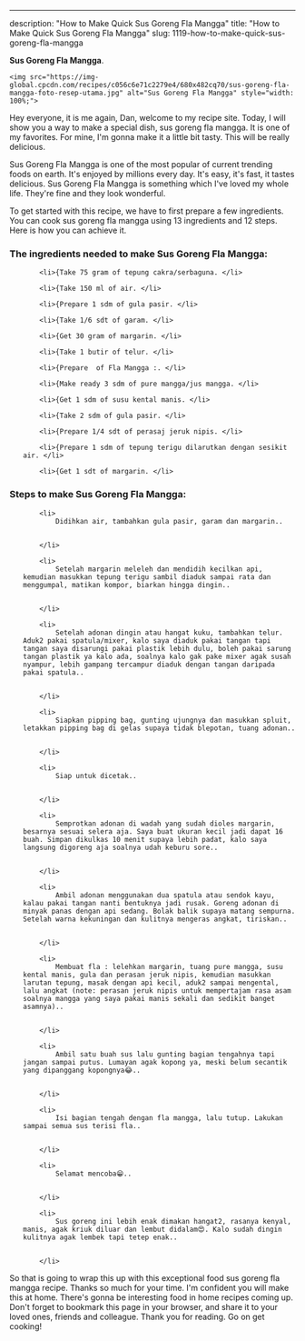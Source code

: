 ---
description: "How to Make Quick Sus Goreng Fla Mangga"
title: "How to Make Quick Sus Goreng Fla Mangga"
slug: 1119-how-to-make-quick-sus-goreng-fla-mangga

<p>
	<strong>Sus Goreng Fla Mangga</strong>. 
	
</p>
<p>
	
	<img src="https://img-global.cpcdn.com/recipes/c056c6e71c2279e4/680x482cq70/sus-goreng-fla-mangga-foto-resep-utama.jpg" alt="Sus Goreng Fla Mangga" style="width: 100%;">
	
	
</p>
<p>
	Hey everyone, it is me again, Dan, welcome to my recipe site. Today, I will show you a way to make a special dish, sus goreng fla mangga. It is one of my favorites. For mine, I'm gonna make it a little bit tasty. This will be really delicious.
</p>
	
<p>
	
</p>
<p>
	Sus Goreng Fla Mangga is one of the most popular of current trending foods on earth. It's enjoyed by millions every day. It's easy, it's fast, it tastes delicious. Sus Goreng Fla Mangga is something which I've loved my whole life. They're fine and they look wonderful.
</p>

<p>
To get started with this recipe, we have to first prepare a few ingredients. You can cook sus goreng fla mangga using 13 ingredients and 12 steps. Here is how you can achieve it.
</p>

<h3>The ingredients needed to make Sus Goreng Fla Mangga:</h3>

<ol>
	
		<li>{Take 75 gram of tepung cakra/serbaguna. </li>
	
		<li>{Take 150 ml of air. </li>
	
		<li>{Prepare 1 sdm of gula pasir. </li>
	
		<li>{Take 1/6 sdt of garam. </li>
	
		<li>{Get 30 gram of margarin. </li>
	
		<li>{Take 1 butir of telur. </li>
	
		<li>{Prepare  of Fla Mangga :. </li>
	
		<li>{Make ready 3 sdm of pure mangga/jus mangga. </li>
	
		<li>{Get 1 sdm of susu kental manis. </li>
	
		<li>{Take 2 sdm of gula pasir. </li>
	
		<li>{Prepare 1/4 sdt of perasaj jeruk nipis. </li>
	
		<li>{Prepare 1 sdm of tepung terigu dilarutkan dengan sesikit air. </li>
	
		<li>{Get 1 sdt of margarin. </li>
	
</ol>
<p>
	
</p>

<h3>Steps to make Sus Goreng Fla Mangga:</h3>

<ol>
	
		<li>
			Didihkan air, tambahkan gula pasir, garam dan margarin..
			
			
		</li>
	
		<li>
			Setelah margarin meleleh dan mendidih kecilkan api, kemudian masukkan tepung terigu sambil diaduk sampai rata dan menggumpal, matikan kompor, biarkan hingga dingin..
			
			
		</li>
	
		<li>
			Setelah adonan dingin atau hangat kuku, tambahkan telur. Aduk2 pakai spatula/mixer, kalo saya diaduk pakai tangan tapi tangan saya disarungi pakai plastik lebih dulu, boleh pakai sarung tangan plastik ya kalo ada, soalnya kalo gak pake mixer agak susah nyampur, lebih gampang tercampur diaduk dengan tangan daripada pakai spatula..
			
			
		</li>
	
		<li>
			Siapkan pipping bag, gunting ujungnya dan masukkan spluit, letakkan pipping bag di gelas supaya tidak blepotan, tuang adonan..
			
			
		</li>
	
		<li>
			Siap untuk dicetak..
			
			
		</li>
	
		<li>
			Semprotkan adonan di wadah yang sudah dioles margarin, besarnya sesuai selera aja. Saya buat ukuran kecil jadi dapat 16 buah. Simpan dikulkas 10 menit supaya lebih padat, kalo saya langsung digoreng aja soalnya udah keburu sore..
			
			
		</li>
	
		<li>
			Ambil adonan menggunakan dua spatula atau sendok kayu, kalau pakai tangan nanti bentuknya jadi rusak. Goreng adonan di minyak panas dengan api sedang. Bolak balik supaya matang sempurna. Setelah warna kekuningan dan kulitnya mengeras angkat, tiriskan..
			
			
		</li>
	
		<li>
			Membuat fla : lelehkan margarin, tuang pure mangga, susu kental manis, gula dan perasan jeruk nipis, kemudian masukkan larutan tepung, masak dengan api kecil, aduk2 sampai mengental, lalu angkat (note: perasan jeruk nipis untuk mempertajam rasa asam soalnya mangga yang saya pakai manis sekali dan sedikit banget asamnya)..
			
			
		</li>
	
		<li>
			Ambil satu buah sus lalu gunting bagian tengahnya tapi jangan sampai putus. Lumayan agak kopong ya, meski belum secantik yang dipanggang kopongnya😂..
			
			
		</li>
	
		<li>
			Isi bagian tengah dengan fla mangga, lalu tutup. Lakukan sampai semua sus terisi fla..
			
			
		</li>
	
		<li>
			Selamat mencoba😁..
			
			
		</li>
	
		<li>
			Sus goreng ini lebih enak dimakan hangat2, rasanya kenyal, manis, agak kriuk diluar dan lembut didalam😍. Kalo sudah dingin kulitnya agak lembek tapi tetep enak..
			
			
		</li>
	
</ol>

<p>
	
</p>

<p>
	So that is going to wrap this up with this exceptional food sus goreng fla mangga recipe. Thanks so much for your time. I'm confident you will make this at home. There's gonna be interesting food in home recipes coming up. Don't forget to bookmark this page in your browser, and share it to your loved ones, friends and colleague. Thank you for reading. Go on get cooking!
</p>

